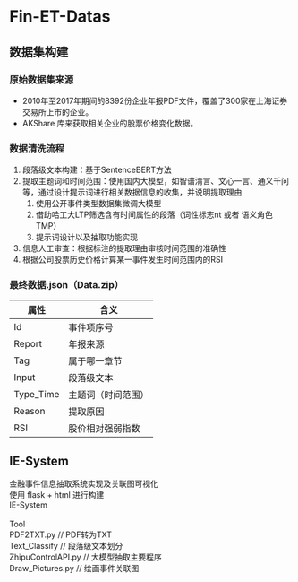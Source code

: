 # Fin-ET-Datas
## 数据集构建
### 原始数据集来源
- 2010年至2017年期间的8392份企业年报PDF文件，覆盖了300家在上海证券交易所上市的企业。
- AKShare 库来获取相关企业的股票价格变化数据。
### 数据清洗流程
1. 段落级文本构建：基于SentenceBERT方法
2. 提取主题词和时间范围：使用国内大模型，如智谱清言、文心一言、通义千问等，通过设计提示词进行相关数据信息的收集，并说明提取理由
   1. 使用公开事件类型数据集微调大模型
   2. 借助哈工大LTP筛选含有时间属性的段落（词性标志nt 或者 语义角色TMP）
   3. 提示词设计以及抽取功能实现
4. 信息人工审查：根据标注的提取理由审核时间范围的准确性
5. 根据公司股票历史价格计算某一事件发生时间范围内的RSI
### 最终数据.json（Data.zip）
| 属性      | 含义              |
| ----      | ----             |
| Id        | 事件项序号        |
| Report    | 年报来源          |
| Tag       | 属于哪一章节      |
| Input     | 段落级文本        |
| Type_Time | 主题词（时间范围） |
| Reason    | 提取原因          |
| RSI       | 股价相对强弱指数   |

## IE-System
金融事件信息抽取系统实现及关联图可视化<br>
使用 flask + html 进行构建<br>
IE-System<br>
<br>
  Tool<br>
    PDF2TXT.py            // PDF转为TXT<br>
Text_Classify         // 段落级文本划分<br>
ZhipuControlAPI.py    // 大模型抽取主要程序<br>
Draw_Pictures.py      // 绘画事件关联图<br>


